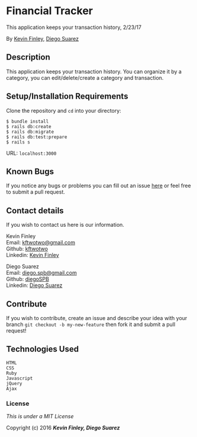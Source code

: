 # Financial Tracker

 This application keeps your transaction history, 2/23/17

 By [Kevin Finley](http://www.kfinley.com), [Diego Suarez](http://www.theworkofdiego.com)

## Description

This application keeps your transaction history. You can organize it by a category, you can edit/delete/create a category and transaction.

## Setup/Installation Requirements

Clone the repository and `cd` into your directory:
```
$ bundle install
$ rails db:create
$ rails db:migrate
$ rails db:test:prepare
$ rails s
```
URL: `localhost:3000`
## Known Bugs

If you notice any bugs or problems you can fill out an issue [here](http://www.github.com/kftwotwo/financial-tracker/issues) or feel free to submit a pull request.

## Contact details
If you wish to contact us here is our information.<br>

Kevin Finley<br>
Email: kftwotwo@gmail.com<br>
Github: [kftwotwo](https://www.github.com/kftwotwo)<br>
Linkedin: [Kevin Finley](https://www.linkedin.com/in/kftwotwo/)

Diego Suarez<br>
Email: diego.spb@gmail.com<br>
Github: [diegoSPB](https://www.github.com/diegospb)<br>
Linkedin: [Diego Suarez](https://www.linkedin.com/in/diegospb)

## Contribute

If you wish to contribute, create an issue and describe your idea with your branch `git checkout -b my-new-feature` then fork it and submit a pull request!

## Technologies Used
```
HTML
CSS
Ruby
Javascript
jQuery
Ajax
```
### License

*This is under a MIT License*

Copyright (c) 2016 **_Kevin Finley, Diego Suarez_**
